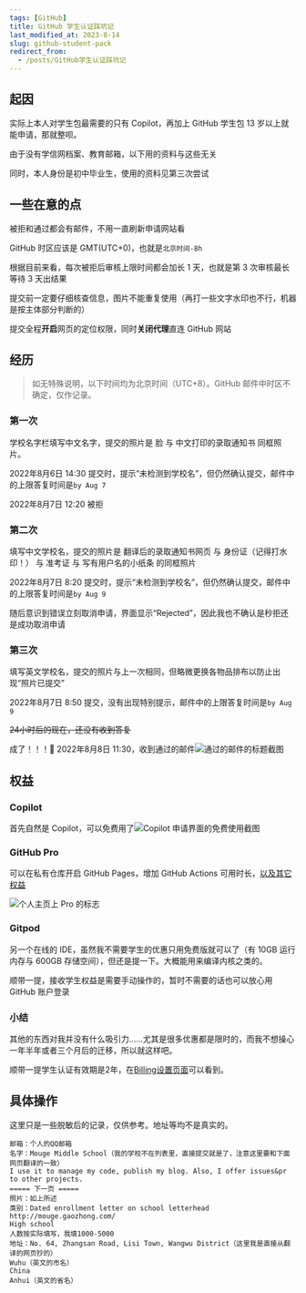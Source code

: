 ```yaml
---
tags: [GitHub]
title: GitHub 学生认证踩坑记
last_modified_at: 2023-8-14
slug: github-student-pack
redirect_from: 
  - /posts/GitHub学生认证踩坑记
---
```


## 起因

实际上本人对学生包最需要的只有 Copilot，再加上 GitHub 学生包 13 岁以上就能申请，那就整呗。

由于没有学信网档案、教育邮箱，以下用的资料与这些无关

同时，本人身份是初中毕业生，使用的资料见第三次尝试

## 一些在意的点

被拒和通过都会有邮件，不用一直刷新申请网站看

GitHub 时区应该是 GMT(UTC+0)，也就是`北京时间-8h`

根据目前来看，每次被拒后审核上限时间都会加长 1 天，也就是第 3 次审核最长等待 3 天出结果

提交前一定要仔细核查信息，图片不能重复使用（再打一些文字水印也不行，机器是按主体部分判断的）

提交全程**开启**网页的定位权限，同时**关闭代理**直连 GitHub 网站

## 经历

> 如无特殊说明，以下时间均为北京时间（UTC+8）。GitHub 邮件中时区不确定，仅作记录。

### 第一次

学校名字栏填写中文名字，提交的照片是 脸 与 中文打印的录取通知书 同框照片。

2022年8月6日 14:30 提交时，提示“未检测到学校名”，但仍然确认提交，邮件中的上限答复时间是`by Aug 7`

2022年8月7日 12:20 被拒

### 第二次

填写中文学校名，提交的照片是 翻译后的录取通知书网页 与 身份证（记得打水印！） 与 准考证 与 写有用户名的小纸条 的同框照片

2022年8月7日 8:20 提交时，提示“未检测到学校名”，但仍然确认提交，邮件中的上限答复时间是`by Aug 9`

随后意识到错误立刻取消申请，界面显示“Rejected”，因此我也不确认是秒拒还是成功取消申请

### 第三次

填写英文学校名，提交的照片与上一次相同，但略微更换各物品排布以防止出现“照片已提交”

2022年8月7日 8:50 提交，没有出现特别提示，邮件中的上限答复时间是`by Aug 9`

<del>24小时后的现在，还没有收到答复</del>

成了！！！🎉 2022年8月8日 11:30，收到通过的邮件![通过的邮件的标题截图](https://s2.loli.net/2022/08/08/epVvIuOzFLnox7W.png)

## 权益

### Copilot

首先自然是 Copilot，可以免费用了![Copilot 申请界面的免费使用截图](https://s2.loli.net/2022/08/08/faCSj43gIFAVx6b.png)

### GitHub Pro

可以在私有仓库开启 GitHub Pages，增加 GitHub Actions 可用时长，[以及其它权益](https://docs.github.com/en/get-started/learning-about-github/githubs-products#github-pro)

![个人主页上 Pro 的标志](https://s2.loli.net/2022/08/08/QPpb5oDLVKiItMl.png)

### Gitpod

另一个在线的 IDE，虽然我不需要学生的优惠只用免费版就可以了（有 10GB 运行内存与 600GB 存储空间），但还是提一下。大概能用来编译内核之类的。

顺带一提，接收学生权益是需要手动操作的，暂时不需要的话也可以放心用 GitHub 账户登录

### 小结

其他的东西对我并没有什么吸引力……尤其是很多优惠都是限时的，而我不想操心一年半年或者三个月后的迁移，所以就这样吧。

顺带一提学生认证有效期是2年，在[Billing设置页面](https://github.com/settings/billing)可以看到。

## 具体操作

这里只是一些脱敏后的记录，仅供参考。地址等均不是真实的。

```plain
邮箱：个人的QQ邮箱
名字：Mouge Middle School（我的学校不在列表里，直接提交就是了，注意这里要和下面网页翻译的一致）
I use it to manage my code, publish my blog. Also, I offer issues&pr to other projects.
===== 下一页 =====
照片：如上所述
类别：Dated enrollment letter on school letterhead
http://mouge.gaozhong.com/
High school
人数按实际填写，我填1000-5000
地址：No. 64, Zhangsan Road, Lisi Town, Wangwu District（这里我是直接从翻译的网页抄的）
Wuhu（英文的市名）
China
Anhui（英文的省名）
```
